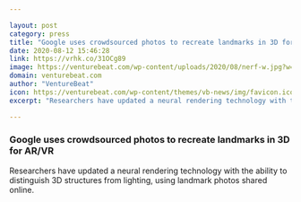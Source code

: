 ```yaml
---

layout: post
category: press
title: "Google uses crowdsourced photos to recreate landmarks in 3D for AR/VR"
date: 2020-08-12 15:46:28
link: https://vrhk.co/31OCg89
image: https://venturebeat.com/wp-content/uploads/2020/08/nerf-w.jpg?w=1200&strip=all
domain: venturebeat.com
author: "VentureBeat"
icon: https://venturebeat.com/wp-content/themes/vb-news/img/favicon.ico
excerpt: "Researchers have updated a neural rendering technology with the ability to distinguish 3D structures from lighting, using landmark photos shared online."

---
```


### Google uses crowdsourced photos to recreate landmarks in 3D for AR/VR

Researchers have updated a neural rendering technology with the ability to distinguish 3D structures from lighting, using landmark photos shared online.